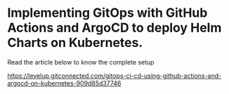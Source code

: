 # Implementing GitOps with GitHub Actions and ArgoCD to deploy Helm Charts on Kubernetes.

Read the article below to know the complete setup

https://levelup.gitconnected.com/gitops-ci-cd-using-github-actions-and-argocd-on-kubernetes-909d85d37746

